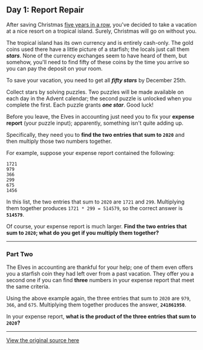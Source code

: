 ## Day 1: Report Repair

After saving Christmas [five years in a row](https://adventofcode.com/events), you've decided to take a vacation at a nice resort on a tropical island. Surely, Christmas will go on without you.

The tropical island has its own currency and is entirely cash-only.  The gold coins used there have a little picture of a starfish; the locals just call them _**stars**_. None of the currency exchanges seem to have heard of them, but somehow, you'll need to find fifty of these coins by the time you arrive so you can pay the deposit on your room.

To save your vacation, you need to get all _**fifty stars**_ by December 25th.

Collect stars by solving puzzles.  Two puzzles will be made available on each day in the Advent calendar; the second puzzle is unlocked when you complete the first.  Each puzzle grants _**one star**_. Good luck!

Before you leave, the Elves in accounting just need you to fix your **expense report** (your puzzle input); apparently, something isn't quite adding up.

Specifically, they need you to **find the two entries that sum to `2020`** and then multiply those two numbers together.

For example, suppose your expense report contained the following:

```
1721
979
366
299
675
1456

```

In this list, the two entries that sum to `2020` are `1721` and `299`. Multiplying them together produces `1721 * 299 = 514579`, so the correct answer is <code><b>514579</b></code>.

Of course, your expense report is much larger. <b>Find the two entries that sum to `2020`; what do you get if you multiply them together?</b>

---

### Part Two

The Elves in accounting are thankful for your help; one of them even offers you a starfish coin they had left over from a past vacation. They offer you a second one if you can find <b>three</b> numbers in your expense report that meet the same criteria.

Using the above example again, the three entries that sum to `2020` are `979`, `366`, and `675`. Multiplying them together produces the answer, <code><b>241861950</b></code>.

In your expense report, **what is the product of the three entries that sum to `2020`?**

---

[View the original source here](https://adventofcode.com/2020/day/1)